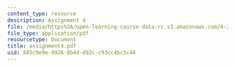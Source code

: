 ```yaml
---
content_type: resource
description: Assignment 4
file: /media/https%3A/open-learning-course-data-rc.s3.amazonaws.com/4-273-introduction-to-design-inquiry-fall-2001/885c9e9e99268b4dd92cc93cc4bc5c44_assignment4.pdf
file_type: application/pdf
resourcetype: Document
title: assignment4.pdf
uid: 885c9e9e-9926-8b4d-d92c-c93cc4bc5c44
---
```

